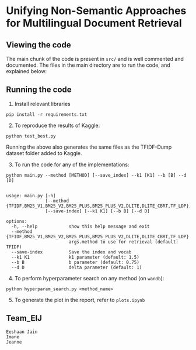 # Unifying Non-Semantic Approaches for Multilingual Document Retrieval


## Viewing the code
The main chunk of the code is present in `src/` and is well commented and documented. The files in the main directory are to run the code, and explained below:

## Running the code

1. Install relevant libraries
```
pip install -r requirements.txt
```

2. To reproduce the results of Kaggle:
```
python test_best.py
```
Running the above also generates the same files as the TFIDF-Dump dataset folder added to Kaggle.

3. To run the code for any of the implementations:
```
python main.py --method [METHOD] [--save_index] --k1 [K1] --b [B] --d [D]


usage: main.py [-h]
               [--method {TFIDF,BM25_V1,BM25_V2,BM25_PLUS,BM25_PLUS_V2,DLITE,DLITE_CBRT,TF_LDP}]
               [--save-index] [--k1 K1] [--b B] [--d D]

options:
  -h, --help            show this help message and exit
  --method {TFIDF,BM25_V1,BM25_V2,BM25_PLUS,BM25_PLUS_V2,DLITE,DLITE_CBRT,TF_LDP}
                        args.method to use for retrieval (default: TFIDF)
  --save-index          Save the index and vocab
  --k1 K1               k1 parameter (default: 1.5)
  --b B                 b parameter (default: 0.75)
  --d D                 delta parameter (default: 1)
```

4. To perform hyperparameter search on any method (on `wandb`):
```
python hyperparam_search.py <method_name>
```

5. To generate the plot in the report, refer to `plots.ipynb`

## Team_EIJ
```
Eeshaan Jain
Imane 
Jeanne
```